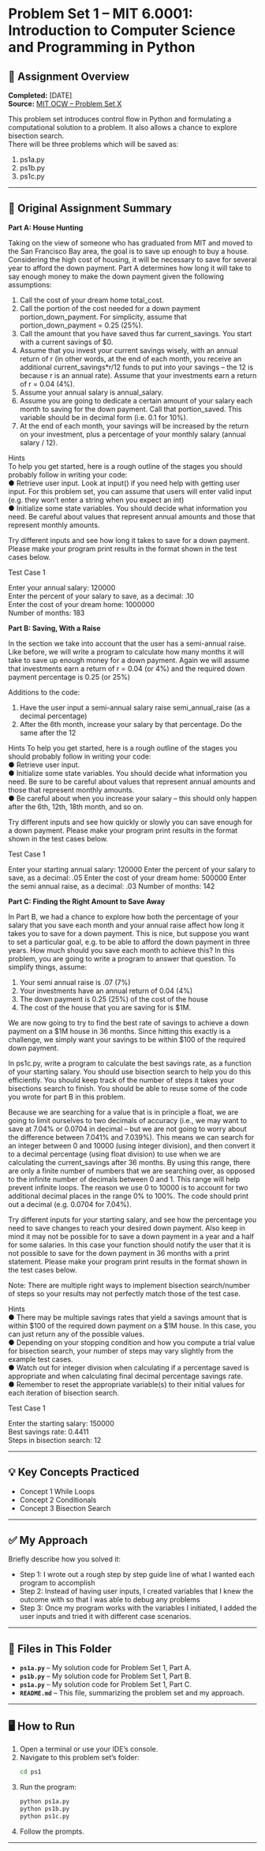 # Problem Set 1 – MIT 6.0001: Introduction to Computer Science and Programming in Python

## 📄 Assignment Overview  
**Completed:** [DATE]     
**Source:** [MIT OCW – Problem Set X](LINK_TO_OCW_PROBLEM)  

This problem set introduces control flow in Python and formulating a computational solution to a problem. It also allows a chance to explore bisection search.  
There will be three problems which will be saved as:
1. ps1a.py
2. ps1b.py
3. ps1c.py

---

## 📝 Original Assignment Summary

**Part A: House Hunting**  

Taking on the view of someone who has graduated from MIT and moved to the San Francisco Bay area, the goal is to save up enough to buy a house. Considering the high cost of housing, it will be necessary to save for several year to afford the down payment. Part A determines how long it will take to say enough money to make the down payment given the following assumptions:

1. Call the cost of your dream home total_cost.
2. Call the portion of the cost needed for a down payment portion_down_payment. For
simplicity, assume that portion_down_payment = 0.25 (25%).
3. Call the amount that you have saved thus far current_savings. You start with a current
savings of $0. 
4. Assume that you invest your current savings wisely, with an annual return of r (in other words,
at the end of each month, you receive an additional current_savings*r/12 funds to put into
your savings – the 12 is because r is an annual rate). Assume that your investments earn a 
return of r = 0.04 (4%).
5. Assume your annual salary is annual_salary.
6. Assume you are going to dedicate a certain amount of your salary each month to saving for 
the down payment. Call that portion_saved. This variable should be in decimal form (i.e. 0.1
for 10%). 
7. At the end of each month, your savings will be increased by the return on your investment,
plus a percentage of your monthly salary (annual salary / 12).

Hints     
To help you get started, here is a rough outline of the stages you should probably follow in writing your 
code:   
● Retrieve user input. Look at input() if you need help with getting user input. For this problem set, 
you can assume that users will enter valid input (e.g. they won’t enter a string when you expect 
an int)   
● Initialize some state variables. You should decide what information you need.  Be careful about 
values that represent annual amounts and those that represent monthly amounts. 
  
Try different inputs and see how long it takes to save for a down payment.  Please make your 
program print results in the format shown in the test cases below.    

Test Case 1   
>>>   
Enter your annual salary: 120000   
Enter the percent of your salary to save, as a decimal: .10   
Enter the cost of your dream home: 1000000   
Number of months: 183  

**Part B: Saving, With a Raise**  

In the section we take into account that the user has a semi-annual raise. Like before, we will write a program to calculate how many months it will take to save up enough money for a down payment. Again we will assume that investments earn a return of r​ = 0.04 (or 4%) and the required down payment percentage is 0.25 (or 25%)

Additions to the code:
1. Have the user input a semi-annual salary raise semi_annual_raise​ (as a decimal percentage)
2. After the 6th month, increase your salary by that percentage.  Do the same after the 12

Hints 
To help you get started, here is a rough outline of the stages you should probably follow in writing your 
code:   
● Retrieve user input.     
● Initialize some state variables. You should decide what information you need.  Be sure to be 
careful about values that represent annual amounts and those that represent monthly amounts.   
● Be careful about when you increase your salary – this should only happen after the 6th, 12th, 18th 
month, and so on.   

Try different inputs and see how quickly or slowly you can save enough for a down payment.  Please 
make your program print results in the format shown in the test cases below.  

Test Case 1 
>>>  
Enter your starting annual salary: 120000 
Enter the percent of your salary to save, as a decimal: .05 
Enter the cost of your dream home: 500000 
Enter the semi annual raise, as a decimal: .03 
Number of months: 142 
>>> 

**Part C: Finding the Right Amount to Save Away**

In Part B, we had a chance to explore how both the percentage of your salary that you save each month 
and your annual raise affect how long it takes you to save for a down payment.  This is nice, but 
suppose you want to set a particular goal, e.g. to be able to afford the down payment in three years. 
How much should you save each month to achieve this?  In this problem, you are going to write a 
program to answer that question.  To simplify things, assume: 

1. Your semi annual raise is .07 (7%) 
2. Your investments have an annual return of 0.04 (4%)  
3. The down payment is 0.25 (25%) of the cost of the house 
4. The cost of the house that you are saving for is $1M.

We are now going to try to find the best rate of savings to achieve a down payment on a $1M house in 
36 months. Since hitting this exactly is a challenge, we simply want your savings to be within $100 of 
the required down payment. 

In ps1c.py, write a program to calculate the best savings rate, as a function of your starting salary. 
You should use bisection search to help you do this efficiently. You should keep track of the number of 
steps it takes your bisections search to finish. You should be able to reuse some of the code you wrote 
for part B in this problem.  

Because we are searching for a value that is in principle a float, we are going to limit ourselves to two 
decimals of accuracy (i.e., we may want to save at 7.04%  or 0.0704 in decimal – but we are not 
going to worry about the difference between 7.041% and 7.039%).  This means we can search for an 
integer between 0 and 10000 (using integer division), and then convert it to a decimal percentage 
(using float division) to use when we are calculating the current_savings after 36 months. By using 
this range, there are only a finite number of numbers that we are searching over, as opposed to the 
infinite number of decimals between 0 and 1. This range will help prevent infinite loops. The reason we 
use 0 to 10000 is to account for two additional decimal places in the range 0% to 100%. The code 
should print out a decimal (e.g. 0.0704 for 7.04%). 

Try different inputs for your starting salary, and see how the percentage you need to save changes to 
reach your desired down payment.  Also keep in mind it may not be possible for to save a down 
payment in a year and a half for some salaries. In this case your function should notify the user that it 
is not possible to save for the down payment in 36 months with a print statement. Please make your 
program print results in the format shown in the test cases below.

Note: There are multiple right ways to implement bisection search/number of steps so your 
results may not perfectly match those of the test case. 

Hints   
● There may be multiple savings rates that yield a savings amount that is within $100 of the 
required down payment on a $1M house. In this case, you can just return any of the possible 
values.   
● Depending on your stopping condition and how you compute a trial value for bisection search, 
your number of steps may vary slightly from the example test cases.   
● Watch out for integer division when calculating if a percentage saved is appropriate and when 
calculating final decimal percentage savings rate.   
● Remember to reset the appropriate variable(s) to their initial values for each iteration of bisection 
search.   

Test Case 1 
>>>  
Enter the starting salary: 150000   
Best savings rate: 0.4411    
Steps in bisection search: 12   
>>> 
   
---

## 💡 Key Concepts Practiced
- Concept 1 While Loops  
- Concept 2 Conditionals  
- Concept 3 Bisection Search  

---

## ✅ My Approach
Briefly describe how you solved it:
- Step 1: I wrote out a rough step by step guide line of what I wanted each program to accomplish
- Step 2: Instead of having user inputs, I created variables that I knew the outcome with so that I was able to debug any problems
- Step 3: Once my program works with the variables I initiated, I added the user inputs and tried it with different case scenarios. 

---

## 📂 Files in This Folder
- **`ps1a.py`** – My solution code for Problem Set 1, Part A.
- **`ps1b.py`** – My solution code for Problem Set 1, Part B.
- **`ps1a.py`** – My solution code for Problem Set 1, Part C.
- **`README.md`** – This file, summarizing the problem set and my approach.

---

## 🖥️ How to Run
1. Open a terminal or use your IDE’s console.
2. Navigate to this problem set’s folder:
   ```bash
   cd ps1
3. Run the program:
   ```bash
   python ps1a.py
   python ps1b.py
   python ps1c.py

4. Follow the prompts.

---


